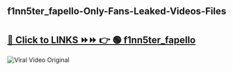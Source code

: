 
 ## f1nn5ter_fapello-Only-Fans-Leaked-Videos-Files

# <h2><a href="https://mediaupload.pro?f1nn5ter_fapello">🔗 Click to LINKS ⏩⏩ 👉 🟢 f1nn5ter_fapello </a></h2>

<a href="https://mediaupload.pro?f1nn5ter_fapello" rel="nofollow" data-target="animated-image.originalLink"><img src="https://i.ibb.co.com/xMMVF88/686577567.gif" alt="Viral Video Original" style="max-width: 100%; display: inline-block;" data-target="animated-image.originalImage"></a>